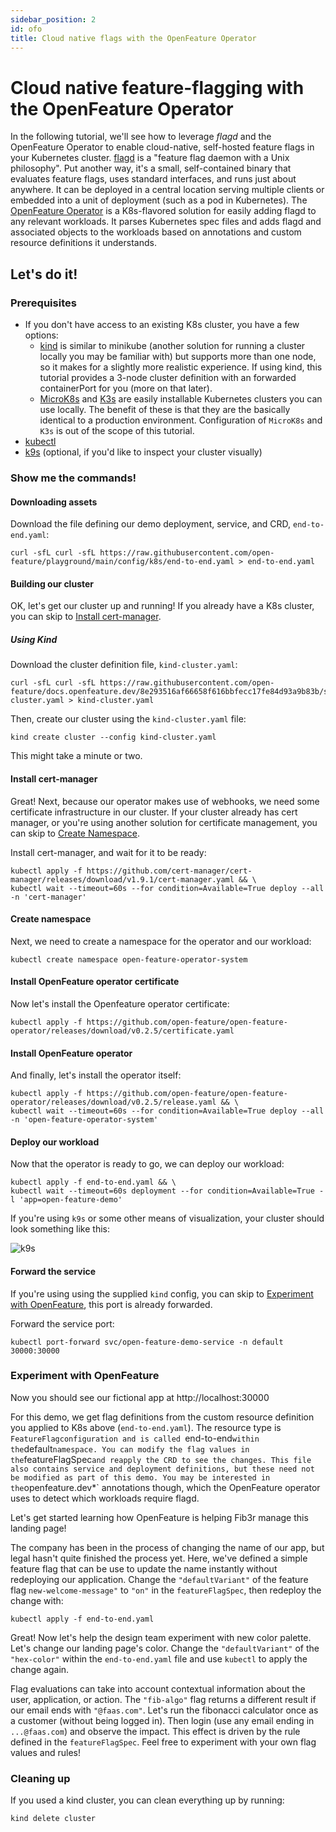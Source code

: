 ```yaml
---
sidebar_position: 2
id: ofo
title: Cloud native flags with the OpenFeature Operator
---
```


# Cloud native feature-flagging with the OpenFeature Operator

In the following tutorial, we'll see how to leverage _flagd_ and the OpenFeature Operator to enable cloud-native, self-hosted feature flags in your Kubernetes cluster. [flagd](https://github.com/open-feature/flagd) is a "feature flag daemon with a Unix philosophy". Put another way, it's a small, self-contained binary that evaluates feature flags, uses standard interfaces, and runs just about anywhere. It can be deployed in a central location serving multiple clients or embedded into a unit of deployment (such as a pod in Kubernetes). The [OpenFeature Operator](https://github.com/open-feature/open-feature-operator) is a K8s-flavored solution for easily adding flagd to any relevant workloads. It parses Kubernetes spec files and adds flagd and associated objects to the workloads based on annotations and custom resource definitions it understands.

## Let's do it!

### Prerequisites

- If you don't have access to an existing K8s cluster, you have a few options:
  - [kind](https://kind.sigs.k8s.io/docs/user/quick-start/#installation) is similar to minikube (another solution for running a cluster locally you may be familiar with) but supports more than one node, so it makes for a slightly more realistic experience. If using kind, this tutorial provides a 3-node cluster definition with an forwarded containerPort for you (more on that later).
  - [MicroK8s](https://microk8s.io/) and [K3s](https://k3s.io/) are easily installable Kubernetes clusters you can use locally. The benefit of these is that they are the basically identical to a production environment. Configuration of `MicroK8s` and `K3s` is out of the scope of this tutorial.
- [kubectl](https://kubernetes.io/docs/tasks/tools/)
- [k9s](https://k9scli.io/) (optional, if you'd like to inspect your cluster visually)

### Show me the commands!

#### Downloading assets

Download the file defining our demo deployment, service, and CRD, `end-to-end.yaml`:
```shell
curl -sfL curl -sfL https://raw.githubusercontent.com/open-feature/playground/main/config/k8s/end-to-end.yaml > end-to-end.yaml
```

#### Building our cluster

OK, let's get our cluster up and running! If you already have a K8s cluster, you can skip to [Install cert-manager](#install-cert-manager).

##### Using Kind

Download the cluster definition file, `kind-cluster.yaml`:
<!-- TODO: update this before merge to point to asset in main -->
```shell
curl -sfL curl -sfL https://raw.githubusercontent.com/open-feature/docs.openfeature.dev/8e293516af66658f616bbfecc17fe84d93a9b83b/static/samples/kind-cluster.yaml > kind-cluster.yaml
```

Then, create our cluster using the `kind-cluster.yaml` file:
```shell
kind create cluster --config kind-cluster.yaml
```
This might take a minute or two.

#### Install cert-manager

Great! Next, because our operator makes use of webhooks, we need some certificate infrastructure in our cluster.
If your cluster already has cert manager, or you're using another solution for certificate management, you can skip to [Create Namespace](#create-namespace).

Install cert-manager, and wait for it to be ready: 
```shell
kubectl apply -f https://github.com/cert-manager/cert-manager/releases/download/v1.9.1/cert-manager.yaml && \
kubectl wait --timeout=60s --for condition=Available=True deploy --all -n 'cert-manager'
```

#### Create namespace

Next, we need to create a namespace for the operator and our workload: 
```shell
kubectl create namespace open-feature-operator-system
```

#### Install OpenFeature operator certificate

Now let's install the Openfeature operator certificate: 
```shell
kubectl apply -f https://github.com/open-feature/open-feature-operator/releases/download/v0.2.5/certificate.yaml
```

#### Install OpenFeature operator

And finally, let's install the operator itself:
```shell
kubectl apply -f https://github.com/open-feature/open-feature-operator/releases/download/v0.2.5/release.yaml && \
kubectl wait --timeout=60s --for condition=Available=True deploy --all -n 'open-feature-operator-system'
```

#### Deploy our workload

Now that the operator is ready to go, we can deploy our workload:

```shell
kubectl apply -f end-to-end.yaml && \
kubectl wait --timeout=60s deployment --for condition=Available=True -l 'app=open-feature-demo'
```

If you're using `k9s` or some other means of visualization, your cluster should look something like this:

![k9s](@site/static/img/tutorials/k9s.png)

#### Forward the service

If you're using using the supplied `kind` config, you can skip to [Experiment with OpenFeature](#experiment-with-openfeature), this port is already forwarded.

Forward the service port:
```shell
kubectl port-forward svc/open-feature-demo-service -n default 30000:30000
```

### Experiment with OpenFeature

Now you should see our fictional app at http://localhost:30000

For this demo, we get flag definitions from the custom resource definition you applied to K8s above (`end-to-end.yaml`). The resource type is `FeatureFlagconfiguration and is called `end-to-end` within the `default` namespace.
You can modify the flag values in the `featureFlagSpec` and reapply the CRD to see the changes.
This file also contains service and deployment definitions, but these need not be modified as part of this demo.
You may be interested in the `openfeature.dev*` annotations though, which the OpenFeature operator uses to detect which workloads require flagd.

Let's get started learning how OpenFeature is helping Fib3r manage this landing page!

The company has been in the process of changing the name of our app, but legal hasn't quite finished the process yet.
Here, we've defined a simple feature flag that can be use to update the name instantly without redeploying our application.
Change the `"defaultVariant"` of the feature flag `new-welcome-message"` to `"on"` in the `featureFlagSpec`, then redeploy the change with:

```shell
kubectl apply -f end-to-end.yaml
```

Great! Now let's help the design team experiment with new color palette. Let's change our landing page's color.
Change the `"defaultVariant"` of the `"hex-color"` within the `end-to-end.yaml` file and use `kubectl` to apply the change again.

Flag evaluations can take into account contextual information about the user, application, or action. The `"fib-algo"` flag returns a different result if our email ends with `"@faas.com"`. Let's run the fibonacci calculator once as a customer (without being logged in). Then login (use any email ending in `...@faas.com`) and observe the impact. This effect is driven by the rule defined in the `featureFlagSpec`. Feel free to experiment with your own flag values and rules!

### Cleaning up

If you used a kind cluster, you can clean everything up by running:
```shell
kind delete cluster
```
